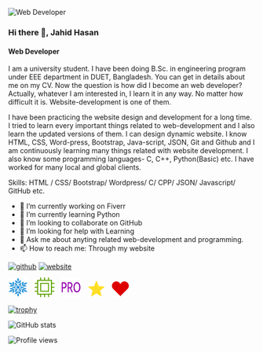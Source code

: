 ![Web Developer](https://imgkub.com/images/2022/02/07/github.png)

### Hi there 👋, Jahid Hasan
#### Web Developer


I am a university student. I have been doing B.Sc. in engineering program under EEE department in DUET, Bangladesh. You can get in details about me on my CV. Now the question is how did I become an web developer? Actually, whatever I am interested in, I learn it in any way. No matter how difficult it is. Website-development is one of them.

I have been practicing the website design and development for a long time. I tried to learn every important things related to web-development and I also learn the updated versions of them. I can design dynamic website. I know HTML, CSS, Word-press, Bootstrap, Java-script, JSON, Git and Github and I am continuously learning many things related with website development. I also know some programming languages- C, C++, Python(Basic) etc. I have worked for many local and global clients.

Skills: HTML / CSS/ Bootstrap/ Wordpress/ C/ CPP/ JSON/ Javascript/ GitHub etc.

- 🔭 I’m currently working on Fiverr 
- 🌱 I’m currently learning Python 
- 👯 I’m looking to collaborate on GitHub 
- 🤔 I’m looking for help with Learning 
- 💬 Ask me about anyting related web-development and programming. 
- 📫 How to reach me: Through my website 


[<img src='https://cdn.jsdelivr.net/npm/simple-icons@3.0.1/icons/github.svg' alt='github' height='40'>](https://github.com/Jahid-Hasan1)  [<img src='https://cdn.jsdelivr.net/npm/simple-icons@3.0.1/icons/icloud.svg' alt='website' height='40'>](https://dev-coder-j-hasan.pantheonsite.io)  

<a href='https://archiveprogram.github.com/'><img src='https://raw.githubusercontent.com/acervenky/animated-github-badges/master/assets/acbadge.gif' width='40' height='40'></a> <a href='https://docs.github.com/en/developers'><img src='https://raw.githubusercontent.com/acervenky/animated-github-badges/master/assets/devbadge.gif' width='40' height='40'></a> <a href='https://github.com/pricing'><img src='https://raw.githubusercontent.com/acervenky/animated-github-badges/master/assets/pro.gif' width='40' height='40'></a> <a href='https://stars.github.com/'><img src='https://raw.githubusercontent.com/acervenky/animated-github-badges/master/assets/starbadge.gif' width='35' height='35'></a> <a href='https://docs.github.com/en/github/supporting-the-open-source-community-with-github-sponsors'><img src='https://raw.githubusercontent.com/acervenky/animated-github-badges/master/assets/sponsorbadge.gif' width='35' height='35'></a> 

[![trophy](https://github-profile-trophy.vercel.app/?username=Jahid-Hasan1)](https://github.com/ryo-ma/github-profile-trophy)

![GitHub stats](https://github-readme-stats.vercel.app/api?username=Jahid-Hasan1&show_icons=true)  

![Profile views](https://gpvc.arturio.dev/Jahid-Hasan1)  
